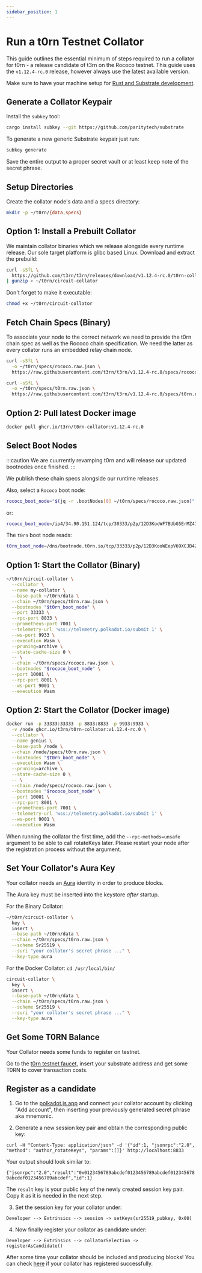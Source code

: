 ```yaml
---
sidebar_position: 1
---
```


# Run a t0rn Testnet Collator


This guide outlines the essential minimum of steps required to run a collator for t0rn - a release candidate of t3rn on the Rococo testnet. This guide uses the `v1.12.4-rc.0` release, however always use the latest available version.

Make sure to have your machine setup for [Rust and Substrate development](https://docs.substrate.io/v3/getting-started/installation/).

## Generate a Collator Keypair

Install the `subkey` tool:

```sh
cargo install subkey --git https://github.com/paritytech/substrate
```

To generate a new generic Substrate keypair just run:

```sh
subkey generate
```

Save the entire output to a proper secret vault or at least keep note of the secret phrase.

## Setup Directories

Create the collator node's data and a specs directory:

```sh
mkdir -p ~/t0rn/{data,specs}
```

## Option 1: Install a Prebuilt Collator

We maintain collator binaries which we release alongside every runtime release. Our sole target platform is glibc based Linux. Download and extract the prebuild:

```sh
curl -sSfL \
  https://github.com/t3rn/t3rn/releases/download/v1.12.4-rc.0/t0rn-collator-v1.12.4-rc.0-x86_64-unknown-linux-gnu.gz \
| gunzip > ~/t0rn/circuit-collator
```

Don't forget to make it executable:

```sh
chmod +x ~/t0rn/circuit-collator
```

## Fetch Chain Specs (Binary)

To associate your node to the correct network we need to provide the t0rn chain spec as well as the Rococo chain specification. We need the latter as every collator runs an embedded relay chain node.

```sh
curl -sSfL \
  -o ~/t0rn/specs/rococo.raw.json \
  https://raw.githubusercontent.com/t3rn/t3rn/v1.12.4-rc.0/specs/rococo.raw.json

curl -sSfL \
  -o ~/t0rn/specs/t0rn.raw.json \
  https://raw.githubusercontent.com/t3rn/t3rn/v1.12.4-rc.0/specs/t0rn.raw.json
```

## Option 2: Pull latest Docker image

```sh
docker pull ghcr.io/t3rn/t0rn-collator:v1.12.4-rc.0
```



## Select Boot Nodes

:::caution
We are cuurrently revamping t0rn and will release our updated bootnodes once finished.
:::

We publish these chain specs alongside our runtime releases.

Also, select a `Rococo` boot node:

```sh
rococo_boot_node="$(jq -r .bootNodes[0] ~/t0rn/specs/rococo.raw.json)"
```
or:
```sh
rococo_boot_node=/ip4/34.90.151.124/tcp/30333/p2p/12D3KooWF7BUbG5ErMZ47ZdarRwtpZamgcZqxwpnFzkhjc1spHnP
```



The `t0rn` boot node reads:

```sh
t0rn_boot_node=/dns/bootnode.t0rn.io/tcp/33333/p2p/12D3KooWEepV69XCJB4Zi193cZcm5W22ZR62DEP84iLFTUKVPtwp
```

## Option 1: Start the Collator (Binary)

```sh
~/t0rn/circuit-collator \
  --collator \
  --name my-collator \
  --base-path ~/t0rn/data \
  --chain ~/t0rn/specs/t0rn.raw.json \
  --bootnodes "$t0rn_boot_node" \
  --port 33333 \
  --rpc-port 8833 \
  --prometheus-port 7001 \
  --telemetry-url 'wss://telemetry.polkadot.io/submit 1' \
  --ws-port 9933 \
  --execution Wasm \
  --pruning=archive \
  --state-cache-size 0 \
  -- \
  --chain ~/t0rn/specs/rococo.raw.json \
  --bootnodes "$rococo_boot_node" \
  --port 10001 \
  --rpc-port 8001 \
  --ws-port 9001 \
  --execution Wasm
```

## Option 2: Start the Collator (Docker image)

```sh
docker run -p 33333:33333 -p 8833:8833 -p 9933:9933 \
  -v /node ghcr.io/t3rn/t0rn-collator:v1.12.4-rc.0 \
  --collator \
  --name genius \
  --base-path /node \
  --chain /node/specs/t0rn.raw.json \
  --bootnodes "$t0rn_boot_node" \
  --execution Wasm \
  --pruning=archive \
  --state-cache-size 0 \
  -- \
  --chain /node/specs/rococo.raw.json \
  --bootnodes "$rococo_boot_node" \
  --port 10001 \
  --rpc-port 8001 \
  --prometheus-port 7001 \
  --telemetry-url 'wss://telemetry.polkadot.io/submit 1' \
  --ws-port 9001 \
  --execution Wasm
```

When running the collator the first time, add the `--rpc-methods=unsafe` argument to be able to call rotateKeys later.
Please restart your node after the registration process without the argument.


## Set Your Collator's Aura Key

Your collator needs an [Aura](https://docs.substrate.io/v3/advanced/consensus/#aura) identity in order to produce blocks.

The Aura key must be inserted into the keystore *after* startup.

For the Binary Collator:
```sh
~/t0rn/circuit-collator \
  key \
  insert \
  --base-path ~/t0rn/data \
  --chain ~/t0rn/specs/t0rn.raw.json \
  --scheme Sr25519 \
  --suri "your collator's secret phrase ..." \
  --key-type aura
```

For the Docker Collator:
`cd /usr/local/bin/`
```sh
circuit-collator \
  key \
  insert \
  --base-path ~/t0rn/data \
  --chain ~/t0rn/specs/t0rn.raw.json \
  --scheme Sr25519 \
  --suri "your collator's secret phrase ..." \
  --key-type aura
```

## Get Some T0RN Balance

Your Collator needs some funds to register on testnet.

Go to the [t0rn testnet faucet](https://faucet.t0rn.io), insert your substrate address and get some T0RN to cover transaction costs.

## Register as a candidate

1. Go to the [polkadot.js app](https://polkadot.js.org/apps/?rpc=wss%3A%2F%2Fws.t0rn.io#/accounts) and connect your collator account by clicking "Add account", then inserting your previously generated secret phrase aka mnemonic.

2. Generate a new session key pair and obtain the corresponding public key:

```
curl -H "Content-Type: application/json" -d '{"id":1, "jsonrpc":"2.0", "method": "author_rotateKeys", "params":[]}' http://localhost:8833
```

Your output should look similar to:

``{"jsonrpc":"2.0","result":"0x0123456789abcdef0123456789abcdef0123456789abcdef0123456789abcdef","id":1}``


The `result` key is your public key of the newly created session key pair. Copy it as it is needed in the next step.

3. Set the session key for your collator under:

```
Developer --> Extrinsics --> session -> setKeys(sr25519_pubkey, 0x00)
```

4. Now finally register your collator as candidate under:

```
Developer --> Extrinsics --> collatorSelection -> registerAsCandidate()
```

After some time your collator should be included and producing blocks!
You can check [here](https://polkadot.js.org/apps/?rpc=wss%3A%2F%2Fws.t0rn.io#/collators) if your collator has registered successfully.